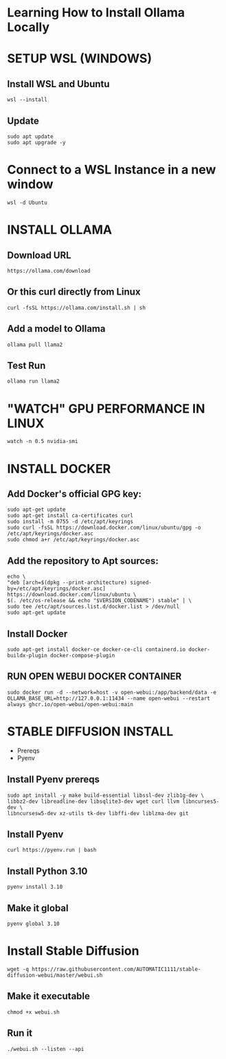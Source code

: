 # Learning How to Install Ollama Locally

# SETUP WSL (WINDOWS)
## Install WSL and Ubuntu
```
wsl --install
```

## Update
```
sudo apt update
sudo apt upgrade -y
```

# Connect to a WSL Instance in a new window
```
wsl -d Ubuntu
```

# INSTALL OLLAMA
## Download URL
```
https://ollama.com/download
```
## Or this curl directly from Linux
```
curl -fsSL https://ollama.com/install.sh | sh
```
## Add a model to Ollama
```
ollama pull llama2
```
## Test Run
```
ollama run llama2
```

# "WATCH" GPU PERFORMANCE IN LINUX
```
watch -n 0.5 nvidia-smi
```
# INSTALL DOCKER
## Add Docker's official GPG key:
```
sudo apt-get update
sudo apt-get install ca-certificates curl
sudo install -m 0755 -d /etc/apt/keyrings
sudo curl -fsSL https://download.docker.com/linux/ubuntu/gpg -o /etc/apt/keyrings/docker.asc
sudo chmod a+r /etc/apt/keyrings/docker.asc
```
## Add the repository to Apt sources:
```
echo \
"deb [arch=$(dpkg --print-architecture) signed-by=/etc/apt/keyrings/docker.asc] https://download.docker.com/linux/ubuntu \
$(. /etc/os-release && echo "$VERSION_CODENAME") stable" | \
sudo tee /etc/apt/sources.list.d/docker.list > /dev/null
sudo apt-get update
```
## Install Docker
```
sudo apt-get install docker-ce docker-ce-cli containerd.io docker-buildx-plugin docker-compose-plugin
```
## RUN OPEN WEBUI DOCKER CONTAINER
```
sudo docker run -d --network=host -v open-webui:/app/backend/data -e OLLAMA_BASE_URL=http://127.0.0.1:11434 --name open-webui --restart always ghcr.io/open-webui/open-webui:main
```

# STABLE DIFFUSION INSTALL
- Prereqs
- Pyenv
## Install Pyenv prereqs
```
sudo apt install -y make build-essential libssl-dev zlib1g-dev \
libbz2-dev libreadline-dev libsqlite3-dev wget curl llvm libncurses5-dev \
libncursesw5-dev xz-utils tk-dev libffi-dev liblzma-dev git
```
## Install Pyenv
```
curl https://pyenv.run | bash
```
## Install Python 3.10
```
pyenv install 3.10
```
## Make it global
```
pyenv global 3.10
```
 
# Install Stable Diffusion
```
wget -q https://raw.githubusercontent.com/AUTOMATIC1111/stable-diffusion-webui/master/webui.sh
```
## Make it executable
```
chmod +x webui.sh
```
## Run it
```
./webui.sh --listen --api
```